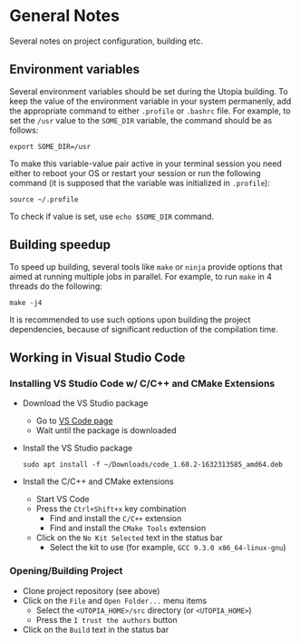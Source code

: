 # General Notes

Several notes on project configuration, building etc.

## Environment variables

Several environment variables should be set during the Utopia building.
To keep the value of the environment variable in your system permanenly, add the
appropriate command to either `.profile` or `.bashrc` file. For example, to set
the `/usr` value to the `SOME_DIR` variable, the command should be as follows:

```console
export SOME_DIR=/usr
```

To make this variable-value pair active in your terminal session you need either
to reboot your OS or restart your session or run the following command
(it is supposed that the variable was initialized in `.profile`):

```console
source ~/.profile
```

To check if value is set, use `echo $SOME_DIR` command.

## Building speedup

To speed up building, several tools like `make` or `ninja` provide options
that aimed at running multiple jobs in parallel. For example, to run `make`
in 4 threads do the following:

```console
make -j4
```

It is recommended to use such options upon building the project dependencies,
because of significant reduction of the compilation time.

## Working in Visual Studio Code

### Installing VS Studio Code w/ C/C++ and CMake Extensions

* Download the VS Studio package
  * Go to [VS Code page](https://code.visualstudio.com/docs/?dv=linux64_deb)
  * Wait until the package is downloaded
* Install the VS Studio package

  ```console
  sudo apt install -f ~/Downloads/code_1.60.2-1632313585_amd64.deb
  ```
  
* Install the C/C++ and CMake extensions
  * Start VS Code
  * Press the `Ctrl+Shift+x` key combination
    * Find and install the `C/C++` extension
    * Find and install the `CMake Tools` extension
  * Click on the `No Kit Selected` text in the status bar
    * Select the kit to use (for example, `GCC 9.3.0 x86_64-linux-gnu`)

### Opening/Building Project

* Clone project repository (see above)
* Click on the `File` and `Open Folder...` menu items
  * Select the `<UTOPIA_HOME>/src` directory (or `<UTOPIA_HOME>`)
  * Press the `I trust the authors` button
* Click on the `Build` text in the status bar
